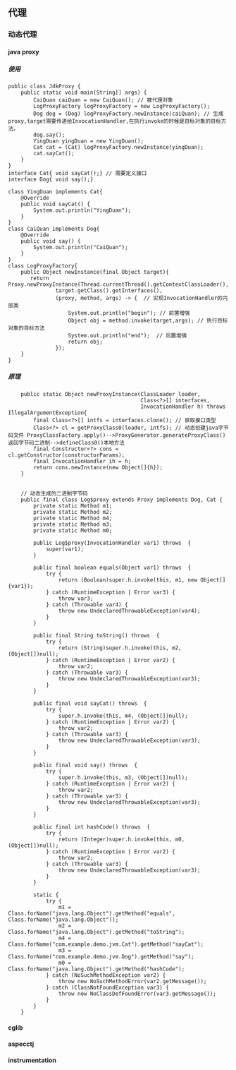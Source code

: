 ## 代理
### 动态代理
#### java proxy
##### 使用
    public class JdkProxy {
        public static void main(String[] args) {
            CaiQuan caiQuan = new CaiQuan(); // 被代理对象
            LogProxyFactory logProxyFactory = new LogProxyFactory();
            Dog dog = (Dog) logProxyFactory.newInstance(caiQuan); // 生成proxy,target需要传递给InvocationHandler,在执行invoke的时候是目标对象的目标方法。
            dog.say();
            YingDuan yingDuan = new YingDuan();
            Cat cat = (Cat) logProxyFactory.newInstance(yingDuan);
            cat.sayCat();
        }
    }
    interface Cat{ void sayCat();} // 需要定义接口
    interface Dog{ void say();} 
    
    class YingDuan implements Cat{
        @Override
        public void sayCat() {
            System.out.println("YingDuan");
        }
    }
    class CaiQuan implements Dog{
        @Override
        public void say() {
            System.out.println("CaiQuan");
        }
    }
    class LogProxyFactory{
        public Object newInstance(final Object target){
           return Proxy.newProxyInstance(Thread.currentThread().getContextClassLoader(),
                   target.getClass().getInterfaces(),
                   (proxy, method, args) -> {  // 实现InvocationHandler的内部类
                       System.out.println("begin"); // 前置增强
                       Object obj = method.invoke(target,args); // 执行目标对象的目标方法
                       System.out.println("end");  // 后置增强
                       return obj;
                   });
        }
    }
##### 原理
        public static Object newProxyInstance(ClassLoader loader,
                                              Class<?>[] interfaces,
                                              InvocationHandler h) throws IllegalArgumentException{
            final Class<?>[] intfs = interfaces.clone(); // 获取接口类型
            Class<?> cl = getProxyClass0(loader, intfs); // 动态创建java字节码文件 ProxyClassFactory.apply()-->ProxyGenerator.generateProxyClass()返回字节码二进制-->defineClass0()本地方法
            final Constructor<?> cons = cl.getConstructor(constructorParams); 
            final InvocationHandler ih = h;
            return cons.newInstance(new Object[]{h});
        }
        
        
        // 动态生成的二进制字节码
        public final class Log$proxy extends Proxy implements Dog, Cat {
            private static Method m1;
            private static Method m2;
            private static Method m4;
            private static Method m3;
            private static Method m0;
        
            public Log$proxy(InvocationHandler var1) throws  {
                super(var1);
            }
        
            public final boolean equals(Object var1) throws  {
                try {
                    return (Boolean)super.h.invoke(this, m1, new Object[]{var1});
                } catch (RuntimeException | Error var3) {
                    throw var3;
                } catch (Throwable var4) {
                    throw new UndeclaredThrowableException(var4);
                }
            }
        
            public final String toString() throws  {
                try {
                    return (String)super.h.invoke(this, m2, (Object[])null);
                } catch (RuntimeException | Error var2) {
                    throw var2;
                } catch (Throwable var3) {
                    throw new UndeclaredThrowableException(var3);
                }
            }
        
            public final void sayCat() throws  {
                try {
                    super.h.invoke(this, m4, (Object[])null);
                } catch (RuntimeException | Error var2) {
                    throw var2;
                } catch (Throwable var3) {
                    throw new UndeclaredThrowableException(var3);
                }
            }
        
            public final void say() throws  {
                try {
                    super.h.invoke(this, m3, (Object[])null);
                } catch (RuntimeException | Error var2) {
                    throw var2;
                } catch (Throwable var3) {
                    throw new UndeclaredThrowableException(var3);
                }
            }
        
            public final int hashCode() throws  {
                try {
                    return (Integer)super.h.invoke(this, m0, (Object[])null);
                } catch (RuntimeException | Error var2) {
                    throw var2;
                } catch (Throwable var3) {
                    throw new UndeclaredThrowableException(var3);
                }
            }
        
            static {
                try {
                    m1 = Class.forName("java.lang.Object").getMethod("equals", Class.forName("java.lang.Object"));
                    m2 = Class.forName("java.lang.Object").getMethod("toString");
                    m4 = Class.forName("com.example.demo.jvm.Cat").getMethod("sayCat");
                    m3 = Class.forName("com.example.demo.jvm.Dog").getMethod("say");
                    m0 = Class.forName("java.lang.Object").getMethod("hashCode");
                } catch (NoSuchMethodException var2) {
                    throw new NoSuchMethodError(var2.getMessage());
                } catch (ClassNotFoundException var3) {
                    throw new NoClassDefFoundError(var3.getMessage());
                }
            }
        }
#### cglib
#### aspecctj
#### instrumentation
